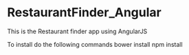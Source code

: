 # RestaurantFinder_Angular
This is the Restaurant finder app using AngularJS

To install do the following commands
bower install
npm install